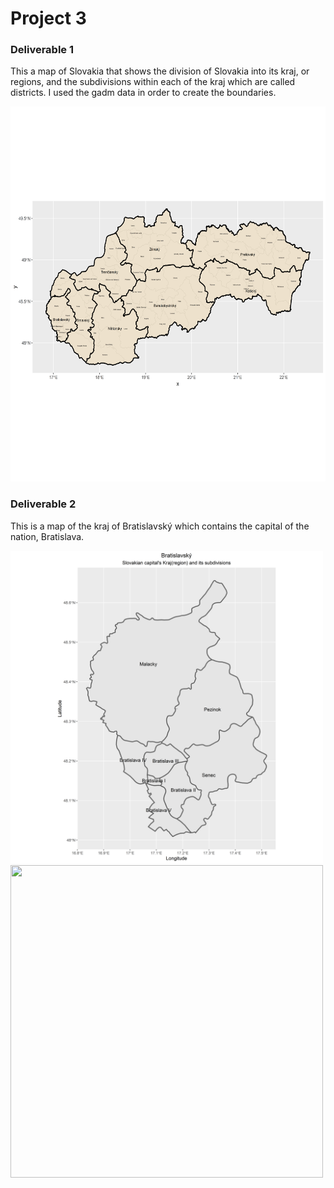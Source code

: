 # Project 3

### Deliverable 1

This a map of Slovakia that shows the division of Slovakia into its kraj, or regions, and the subdivisions within each of the kraj which are called districts. I used the gadm data in order to create the boundaries.

<img src="slovakia.png" width="600" height="600" />


### Deliverable 2
This is a map of the kraj of Bratislavský which contains the capital of the nation, Bratislava. 


<img src="slovakia1.png" width="500" height="500" />



<img src="slovakia2.png" width="500" height="500" />
